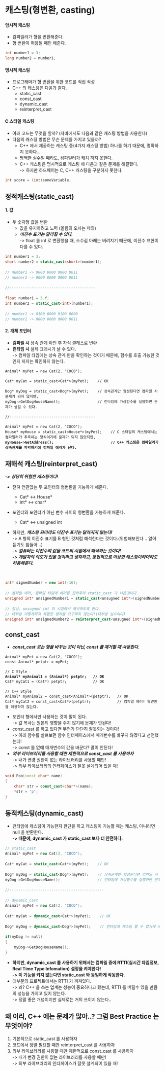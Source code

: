 # 캐스팅(형변환, casting)

#### 암시적 캐스팅

* 컴파일러가 형을 변환해준다.
* 형 변환이 허용될 때만 해준다.

```cpp
int number1 = 3;
long number2 = number1;
```

#### 명시적 캐스팅

* 프로그래머가 형 변환을 위한 코드를 직접 작성
* C++ 의 캐스팅은 다음과 같다.
  * static\_cast
  * const\_cast
  * dynamic\_cast
  * reinterpret\_cast

#### C 스타일 캐스팅

* 아래 코드는 무엇을 할까? (자바에서도 다음과 같은 캐스팅 방법을 사용한다)
* 다음의 캐스팅 방법은 무슨 문제를 가지고 있을까?
  * C++ 에서 제공하는 캐스팅 중(4가지 캐스팅 방법) 하나를 하기 때문에, 명확하지 못하다...
  * 명백한 실수일 때라도, 컴파일러가 캐치 하지 못한다.
  * C++ 캐스팅은 명시적으로 캐스팅 해 다음과 같은 문제를 해결했다.\
    \-> 하지만 하드웨어는 C, C++ 캐스팅을 구분하지 못한다.

```cpp
int score = (int)someVariable;
```

## 정적캐스팅(static\_cast)

#### 1. 값

* 두 숫자형 값을 변환
  * 값을 유지하려고 노력 (올림의 오차는 제외)
  * _**이진수 표기는 달라질 수 있다.**_\
    \-> float 를 int 로 변환했을 때, 소수점 아래는 버려지기 때문에, 이진수 표현이 다를 수 있다.

```cpp
int number1 = 3;
short number2 = static_cast<short>(number1);

// number1 -> 0000 0000 0000 0011
// number2 -> 0000 0000 0000 0011

//---------------------------------------

float number1 = 3.f;
int number2 = static_cast<int>(number1);

// number1 -> 0100 0000 0100 0000
// number2 -> 0000 0000 0000 0011
```

#### 2. 개체 포인터

* **컴파일 시** 상속 관계 확인 후 자식 클래스로 변환
* **런타임 시** 실제 크래시가 날 수 있다.\
  \-> 컴파일 타임에는 상속 관계 만을 확인하는 것이기 때문에, 함수를 호출 가능한 것인지 까지는 확인하지 않는다.

<pre class="language-cpp"><code class="lang-cpp">Animal* myPet = new Cat(2, "COCO");

Cat* myCat = static_cast&#x3C;Cat*>(myPet);    // OK

Dog* myDog = static_cast&#x3C;Dog*>(myPet);    // 상속관계만 형성된다면 컴파일 시 문제가 되지 않지만,
myDog->GetDogHouseName();                 // 런타임에 가상함수를 실행하면 문제가 생길 수 있다.

//---------------------------------------

Animal* myPet = new Cat(2, "COCO");
House* myHouse = static_cast&#x3C;House*>(myPet);    // C 스타일의 캐스팅에서는 컴파일러가 추측하는 형식이기에 문제가 되지 않았지만,
<strong>myHouse->GetAddress();                          // C++ 캐스팅은 컴파일러가 상속관계를 파악하기에 컴파일 에러가 난다.
</strong></code></pre>

## 재해석 캐스팅(reinterpret\_cast)

_**-> 상당히 위험한 캐스팅이다!**_

* 전혀 연관없는 두 포인터의 형변환을 가능하게 해준다.
  * Cat\* ↔️ House\*
  * int\* ↔️ char\*
* 포인터와 포인터가 아닌 변수 사이의 형변환을 가능하게 해준다.
  * Cat\* ↔️ unsigned int
*   하지만, _**캐스팅 되더라도 이진수 표기는 달라지지 않는다!**_\
    \-> A 형의 이진수 표기를 B 형인 것처럼 해석한다는 것이다.(위험해보인다 .. 알아듣기도 힘들어 ..)\
    \-> _**컴퓨터는 이진수의 값을 코드의 시점에서 해석하는 것이다!**_\
    _**-> 개발자의 의도가 있을 것이라고 생각하고, 문법적으로 이상한 캐스팅이라더라도 허용해준다.**_&#x20;

    <figure><img src="../../../../.gitbook/assets/스크린샷 2023-11-18 15.56.54.png" alt=""><figcaption></figcaption></figure>

```cpp
int* signedNumber = new int(-10);

// 컴파일 에러, 컴파일 타임에 에러를 잡아주려 static_cast 가 나온것이다.
unsigned int* unsignedNumber1 = static_cast<unsugned int*>(signedNumber);

// 정상, unsugned int 의 시점에서 해석하도록 한다.
// 대부분 이렇게까지 복잡한 생각을 요구하지 않는다!(대부분 실수이다)        
unsigned int* unsignedNumber2 = reinterpret_cast<unsugned int*>(signedNumber);
```

## const\_cast

* _**const\_cast 로는 형을 바꾸는 것이 아닌, const 를 제거할 때 사용한다.**_

<pre class="language-cpp"><code class="lang-cpp">Animal* myPet = new Cat(2, "COCO");
const Animal* petptr = myPet;

// C Style
<strong>Animal* myAnimal1 = (Animal*) petptr;   // OK
</strong>Cat* myCat1 = (Cat*) petptr;            // OK

// C++ Style
Animal* myAnimal2 = const_cast&#x3C;Animal*>(petptr);   // OK
Cat* myCat2 = const_cast&#x3C;Cat*>(petptr);            // 컴파일 에러! 형변환을 허용하지 않는다. 
</code></pre>

* 포인터 형에서만 사용하는 것이 말이 된다.\
  \-> 값 복사는 원본의 영향을 주지 않기에 문제가 안된다!
* const\_cast 를 하고 있다면 무언가 단단히 잘못되는 것이다!\
  \-> 아래 함수를 살펴보면 함수 인터페이스에서 매개변수를 바꾸지 않겠다고 선언했는데!\
  \-> const 를 없애 매개변수의 값을 바꾼다? 말이 안된다!
* _**외부 라이브러리를 사용할 때만 제한적으로 const\_cast 를 사용하자**_\
  \-> 내가 변경 권한이 없는 라이브러리를 사용할 때만!\
  \-> 외부 라이브러리의 인터페이스가 잘못 설계되어 있을 때!

```cpp
void Foo(const char* name)
{
    char* str = const_cast<char*>(name);
    *str = 'p';
}
```

## 동적캐스팅(dynamic\_cast)

* 런타임에 캐스팅이 가능한지 판단을 하고 캐스팅이 가능할 때는 캐스팅, 아니라면 null 을 반환한다.\
  **-> 때문에, dynamic\_cast 가 static\_cast 보다 더 안전하다.**

```cpp
// static_cast
Animal* myPet = new Cat(2, "COCO");

Cat* myCat = static_cast<Cat*>(myPet);    // OK

Dog* myDog = static_cast<Dog*>(myPet);    // 상속관계만 형성된다면 컴파일 시 문제가 되지 않지만,
myDog->GetDogHouseName();                 // 런타임에 가상함수를 실행하면 문제가 생길 수 있다.

//-------------------------------------------

// dynamic_cast
Animal* myPet = new Cat(2, "COCO");

Cat* myCat = dynamic_cast<Cat*>(myPet);    // OK

Dog* myDog = dynamic_cast<Dog*>(myPet);    // 런타임에 캐스팅 할 수 없기에 null 을 반환한다.

if(myDog != null)
{
    myDog->GetDogHouseName();              
}
```

* **하지만, dynamic\_cast 를 사용하기 위해서는 컴파일 중에 RTTI(실시간 타입정보, Real Time Type Infomation) 설정을 켜야한다!**\
  **-> 이 기능을 키지 않는다면 static\_cast 와 동일하게 작동한다.**
* 대부분의 프로젝트에서는 RTTI 가 꺼져있다.\
  \-> 왜? C++ 을 쓰는 업계는 성능이 중요하다고 했는데, RTTI 를 버틸수 있을 만큼의 성능을 가지고 있지 않는다.\
  \-> 정말 좋은 개념이지만 실제로는 거의 쓰이지 않는다..

## 왜 이리, C++ 에는 문제가 많아..? 그럼 Best Practice 는 무엇이야?

1. 기본적으로 static\_cast 를 사용하자
2. 코드에서 정말 필요할 때만 reinterpret\_cast 를 사용하자
3. 외부 라이브러리를 사용할 때만 제한적으로 const\_cast 를 사용하자\
   \-> 내가 변경 권한이 없는 라이브러리를 사용할 때만!\
   \-> 외부 라이브러리의 인터페이스가 잘못 설계되어 있을 때!
